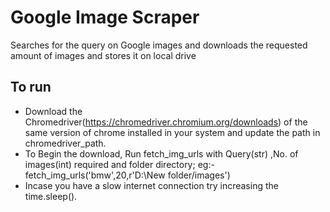 # Google Image Scraper
  Searches for the query on Google images and downloads the requested amount of images and stores it
  on local drive

## To run
  * Download the Chromedriver(https://chromedriver.chromium.org/downloads) of the same version of chrome installed in your system and update the path in chromedriver_path.
  * To Begin the download, Run fetch_img_urls with Query(str) ,No. of images(int) required and 
    folder directory; eg:- fetch_img_urls('bmw',20,r'D:\New folder/images')
  * Incase you have a slow internet connection try increasing the time.sleep().
